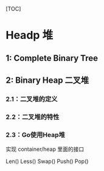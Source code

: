 [TOC]

# Headp 堆

## 1: Complete Binary Tree

## 2: Binary Heap 二叉堆

### 2.1：二叉堆的定义

### 2.2：二叉堆的特性

### 2.3：Go使用Heap堆

实现 container/heap 里面的接口

Len()
Less()
Swap()
Push()
Pop()
